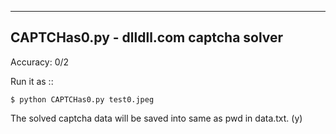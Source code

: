 ----------------------------------------
CAPTCHas0.py - dlldll.com captcha solver
----------------------------------------

Accuracy: 0/2

Run it as ::

    $ python CAPTCHas0.py test0.jpeg
    
The solved captcha data will be saved into same as pwd in data.txt. (y)

